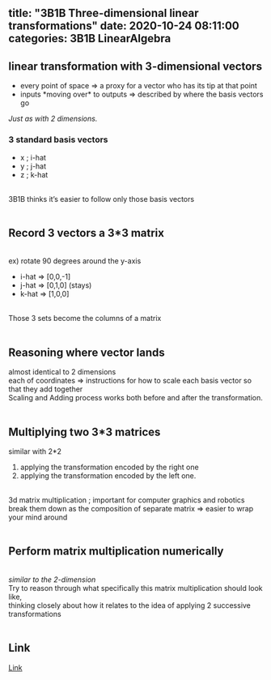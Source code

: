 title: "3B1B Three-dimensional linear transformations"
date: 2020-10-24 08:11:00	
categories: 3B1B LinearAlgebra
---	


<h2>linear transformation with 3-dimensional vectors</h2>
<ul>
  <li>every point of space => a proxy for a vector who has its tip at that point</li>
  <li>inputs *moving over* to outputs => described by where the basis vectors go</li>
</ul>
<em>Just as with 2 dimensions.</em>
<br>
<h3>3 standard basis vectors </h3>
<ul>
  <li>x ; i-hat</li>
  <li>y ; j-hat</li>
  <li>z ; k-hat</li>
</ul>
<br>
3B1B thinks it’s easier to follow only those basis vectors
<br>
<br>
<h2>Record 3 vectors a 3*3 matrix</h2>
<br>
ex) rotate 90 degrees around the y-axis
<ul>
  <li>i-hat  => [0,0,-1]</li>
  <li>j-hat => [0,1,0] (stays)</li>
  <li>k-hat => [1,0,0]</li>
</ul>
<br>
Those 3 sets become the columns of a matrix 
<br>
<br>
<h2>Reasoning where vector lands</h2>
almost identical to 2 dimensions <br>
each of coordinates => instructions for how to scale each basis vector so that they add together
<br>
Scaling and Adding process works both before and after the transformation. 
<br>
<br>
<h2>Multiplying two 3*3 matrices</h2>
similar with 2*2 
<ol>
  <li>applying the transformation encoded by the right one</li>
  <li>applying the transformation encoded by the left one.</li>
</ol>
<br>
3d matrix multiplication ; important for computer graphics and robotics <br>
break them down as the composition of separate matrix => easier to wrap your mind around
<br>
<br>
<h2>Perform matrix multiplication numerically</h2>
<br>
<em>similar to the 2-dimension</em>
<br>
Try to reason through what specifically this matrix multiplication should look like,<br>
thinking closely about how it relates to the idea of applying 2 successive transformations
<br>
<br>
<h2>Link</h2>
<a href="https://www.youtube.com/watch?v=rHLEWRxRGiM">Link<a>


